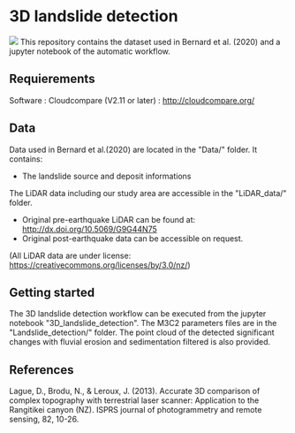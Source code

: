# 3D landslide detection
![](figures/3D_landslide_detection.png)
This repository contains the dataset used in Bernard et al. (2020) and a jupyter notebook of the automatic workflow.


## Requierements
Software : Cloudcompare (V2.11 or later) : http://cloudcompare.org/

## Data 
Data used in Bernard et al.(2020) are located in the "Data/" folder. It contains:
* The landslide source and deposit informations 

The LiDAR data including our study area are accessible in the "LiDAR_data/" folder.
* Original pre-earthquake LiDAR can be found at: http://dx.doi.org/10.5069/G9G44N75 
* Original post-earthquake data can be accessible on request.  

(All LiDAR data are under license: https://creativecommons.org/licenses/by/3.0/nz/)

## Getting started
The 3D landslide detection workflow can be executed from the jupyter notebook "3D_landslide_detection". The M3C2 parameters files are in the "Landslide_detection/" folder. The point cloud of the detected significant changes with fluvial erosion and sedimentation filtered is also provided.


## References
Lague, D., Brodu, N., & Leroux, J. (2013). Accurate 3D comparison of complex topography with terrestrial laser scanner: Application to the Rangitikei canyon (NZ). ISPRS journal of photogrammetry and remote sensing, 82, 10-26.
